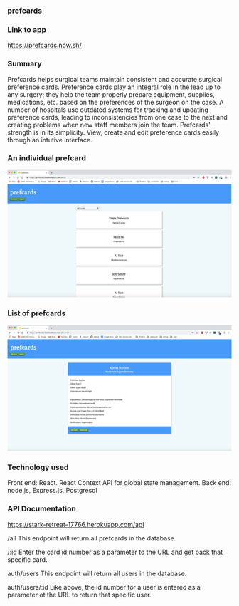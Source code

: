 ### prefcards

### Link to app
https://prefcards.now.sh/

### Summary
Prefcards helps surgical teams maintain consistent and accurate surgical preference cards.  Preference cards play an integral role in the lead up to any surgery; they help the team properly prepare equipment, supplies, medications, etc. based on the preferences of the surgeon on the case. A number of hospitals use outdated systems for tracking and updating preference cards, leading to inconsistencies from one case to the next and creating problems when new staff members join the team. Prefcards' strength is in its simplicity. View, create and edit preference cards easily through an intutive interface. 

### An individual prefcard
![alt text](./prefcardsExample2.png)

### List of prefcards
![alt text](./prefcardsList2.png)

### Technology used
Front end: React. React Context API for global state management.
Back end: node.js, Express.js, Postgresql

### API Documentation
https://stark-retreat-17766.herokuapp.com/api

/all
This endpoint will return all prefcards in the database.

/:id
Enter the card id number as a parameter to the URL and get back that specific card.

auth/users
This endpoint will return all users in the database.

auth/users/:id
Like above, the id number for a user is entered as a parameter ot the URL to return that specific user.



